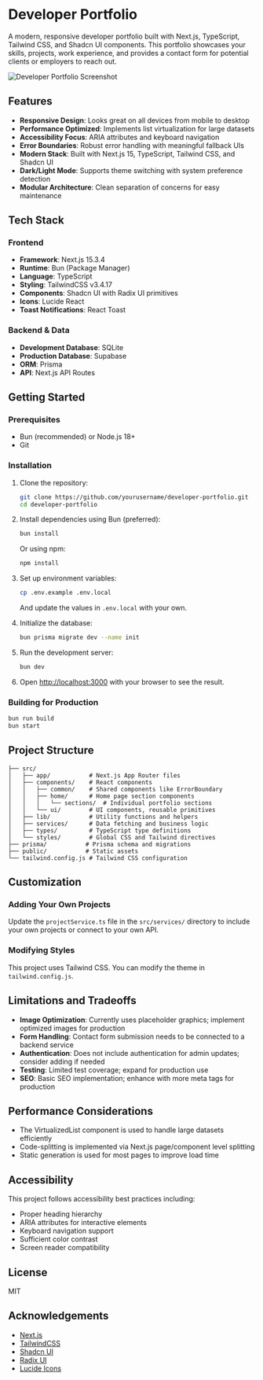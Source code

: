 # Developer Portfolio

A modern, responsive developer portfolio built with Next.js, TypeScript, Tailwind CSS, and Shadcn UI components. This portfolio showcases your skills, projects, work experience, and provides a contact form for potential clients or employers to reach out.

![Developer Portfolio Screenshot](public/portfolio-screenshot.png)

## Features

- **Responsive Design**: Looks great on all devices from mobile to desktop
- **Performance Optimized**: Implements list virtualization for large datasets
- **Accessibility Focus**: ARIA attributes and keyboard navigation
- **Error Boundaries**: Robust error handling with meaningful fallback UIs
- **Modern Stack**: Built with Next.js 15, TypeScript, Tailwind CSS, and Shadcn UI
- **Dark/Light Mode**: Supports theme switching with system preference detection
- **Modular Architecture**: Clean separation of concerns for easy maintenance

## Tech Stack

### Frontend
- **Framework**: Next.js 15.3.4
- **Runtime**: Bun (Package Manager)
- **Language**: TypeScript
- **Styling**: TailwindCSS v3.4.17
- **Components**: Shadcn UI with Radix UI primitives
- **Icons**: Lucide React
- **Toast Notifications**: React Toast

### Backend & Data
- **Development Database**: SQLite
- **Production Database**: Supabase
- **ORM**: Prisma
- **API**: Next.js API Routes

## Getting Started

### Prerequisites

- Bun (recommended) or Node.js 18+
- Git

### Installation

1. Clone the repository:
   ```bash
   git clone https://github.com/yourusername/developer-portfolio.git
   cd developer-portfolio
   ```

2. Install dependencies using Bun (preferred):
   ```bash
   bun install
   ```
   Or using npm:
   ```bash
   npm install
   ```

3. Set up environment variables:
   ```bash
   cp .env.example .env.local
   ```
   And update the values in `.env.local` with your own.

4. Initialize the database:
   ```bash
   bun prisma migrate dev --name init
   ```

5. Run the development server:
   ```bash
   bun dev
   ```

6. Open [http://localhost:3000](http://localhost:3000) with your browser to see the result.

### Building for Production

```bash
bun run build
bun start
```

## Project Structure

```
├── src/
│   ├── app/           # Next.js App Router files
│   ├── components/    # React components
│   │   ├── common/    # Shared components like ErrorBoundary
│   │   ├── home/      # Home page section components
│   │   │   └── sections/  # Individual portfolio sections
│   │   └── ui/        # UI components, reusable primitives
│   ├── lib/           # Utility functions and helpers
│   ├── services/      # Data fetching and business logic
│   ├── types/         # TypeScript type definitions
│   └── styles/        # Global CSS and Tailwind directives
├── prisma/           # Prisma schema and migrations
├── public/           # Static assets
└── tailwind.config.js # Tailwind CSS configuration
```

## Customization

### Adding Your Own Projects

Update the `projectService.ts` file in the `src/services/` directory to include your own projects or connect to your own API.

### Modifying Styles

This project uses Tailwind CSS. You can modify the theme in `tailwind.config.js`.

## Limitations and Tradeoffs

- **Image Optimization**: Currently uses placeholder graphics; implement optimized images for production
- **Form Handling**: Contact form submission needs to be connected to a backend service
- **Authentication**: Does not include authentication for admin updates; consider adding if needed
- **Testing**: Limited test coverage; expand for production use
- **SEO**: Basic SEO implementation; enhance with more meta tags for production

## Performance Considerations

- The VirtualizedList component is used to handle large datasets efficiently
- Code-splitting is implemented via Next.js page/component level splitting
- Static generation is used for most pages to improve load time

## Accessibility

This project follows accessibility best practices including:

- Proper heading hierarchy
- ARIA attributes for interactive elements
- Keyboard navigation support
- Sufficient color contrast
- Screen reader compatibility

## License

MIT

## Acknowledgements

- [Next.js](https://nextjs.org)
- [TailwindCSS](https://tailwindcss.com)
- [Shadcn UI](https://ui.shadcn.com)
- [Radix UI](https://radix-ui.com)
- [Lucide Icons](https://lucide.dev)
